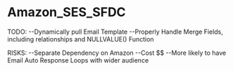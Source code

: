 Amazon_SES_SFDC
===============
TODO:
--Dynamically pull Email Template
--Properly Handle Merge Fields, including relationships and NULLVALUE() Function

RISKS:
--Separate Dependency on Amazon
--Cost $$
--More likely to have Email Auto Response Loops with wider audience
